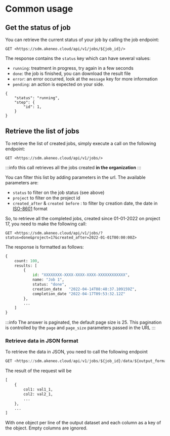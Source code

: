# Common usage

## Get the status of job

You can retrieve the current status of your job by calling the job endpoint:
```
GET <https://sdm.akeneo.cloud/api/v1/jobs/${job_id}/>
```

The response contains the `status` key which can have several values:

- `running`: treatment in progress, try again in a few seconds
- `done`: the job is finished, you can download the result file
- `error`: an error occurred, look at the `message` key for more information
- `pending`: an action is expected on your side.

```
{
    "status": "running",
    "step": {
        "id": 1,
    }
}
```

## Retrieve the list of jobs

To retrieve the list of created jobs, simply execute a call on the following endpoint:
```
GET <https://sdm.akeneo.cloud/api/v1/jobs/>
```

:::info
this call retrieves all the jobs created **in the organization**
:::

You can filter this list by adding parameters in the url. The available parameters are:

- `status` to filter on the job status (see above)
- `project` to filter on the project id
- `created_after` & `created before` : to filter by creation date, the date in [ISO-8601](https://en.wikipedia.org/wiki/ISO_8601) format

So, to retrieve all the completed jobs, created since 01-01-2022 on project 17, you need to make the following call:

```
GET <https://sdm.akeneo.cloud/api/v1/jobs/?status=done&project=17&created_after=2022-01-01T00:00:00Z>
```

The response is formatted as follows:
```python
{
	count: 100,
	results: [
		{
			id: "XXXXXXXX-XXXX-XXXX-XXXX-XXXXXXXXXXXX",
			name: "Job 1",
			status: "done",
			creation_date	"2022-04-14T08:48:37.109159Z",
			completion_date	"2022-04-17T09:53:32.12Z"
		},
		...
	]
}
```

:::info
The answer is paginated, the default page size is 25. This pagination is controlled by the `page` and `page_size` parameters passed in the URL
::: 

### Retrieve data in JSON format

To retrieve the data in JSON, you need to call the following endpoint

```python
GET <https://sdm.akeneo.cloud/api/v1/jobs/${job_id}/data/${output_format_id}/
```

The result of the request will be
```python
[
	{
		col1: val1_1,
		col2: val2_1,
		...
	},
	...
]
```

With one object per line of the output dataset and each column as a key of the object. Empty columns are ignored.